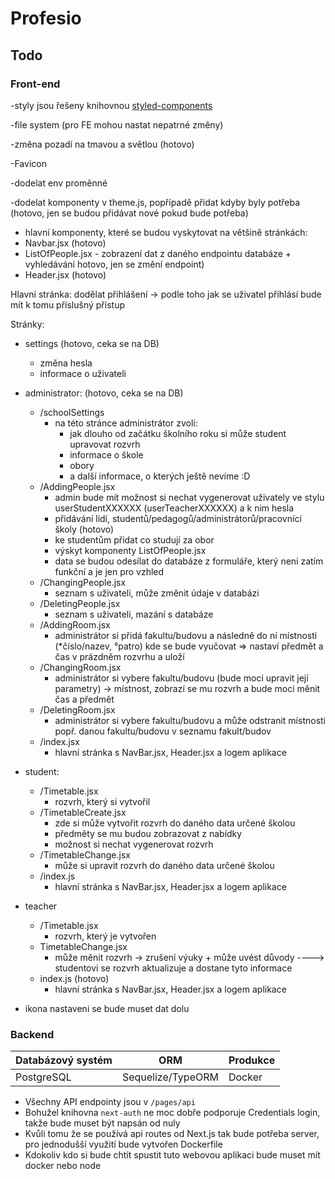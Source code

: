 # Profesio

## Todo

### Front-end

-styly jsou řešeny knihovnou [styled-components](https://styled-components.com/)

-file system (pro FE mohou nastat nepatrné změny)

-změna pozadí na tmavou a světlou (hotovo)

-Favicon

-dodelat env proměnné

-dodelat komponenty v theme.js, popřípadě přidat kdyby byly potřeba (hotovo, jen se budou přidávat nové pokud bude potřeba)

-   hlavní komponenty, které se budou vyskytovat na většině stránkách:
-   Navbar.jsx (hotovo)
-   ListOfPeople.jsx - zobrazení dat z daného endpointu databáze + vyhledávání hotovo, jen se změní endpoint)
-   Header.jsx (hotovo)

Hlavní stránka: dodělat přihlášení -> podle toho jak se uživatel přihlásí bude mít k tomu příslušný přístup

Stránky:

-   settings (hotovo, ceka se na DB)
    -   změna hesla
    -   informace o uživateli
-   administrator: (hotovo, ceka se na DB)

    -   /schoolSettings
        -   na této stránce administrátor zvolí:
            -   jak dlouho od začátku školního roku si může student upravovat rozvrh
            -   informace o škole
            -   obory
            -   a další informace, o kterých ještě nevíme :D
    -   /AddingPeople.jsx
        -   admin bude mít možnost si nechat vygenerovat uživately ve stylu userStudentXXXXXX (userTeacherXXXXXX) a k nim hesla
        -   přidávání lidí, studentů/pedagogů/administrátorů/pracovnící školy (hotovo)
        -   ke studentům přidat co studují za obor
        -   výskyt komponenty ListOfPeople.jsx
        -   data se budou odesílat do databáze z formuláře, který není zatím funkční a je jen pro vzhled
    -   /ChangingPeople.jsx
        -   seznam s uživateli, může změnit údaje v databázi
    -   /DeletingPeople.jsx
        -   seznam s uživateli, mazání s databáze
    -   /AddingRoom.jsx
        -   administrátor si přidá fakultu/budovu a následně do ní místnosti (\*číslo/nazev, °patro) kde se bude vyučovat => nastaví předmět a čas v prázdněm rozvrhu a uloží
    -   /ChangingRoom.jsx
        -   administrátor si vybere fakultu/budovu (bude moci upravit její parametry) -> místnost, zobrazí se mu rozvrh a bude moci měnit čas a předmět
    -   /DeletingRoom.jsx
        -   administrátor si vybere fakultu/budovu a může odstranit místnosti popř. danou fakultu/budovu v seznamu fakult/budov
    -   /index.jsx
        -   hlavní stránka s NavBar.jsx, Header.jsx a logem aplikace

-   student:

    -   /Timetable.jsx
        -   rozvrh, který si vytvořil
    -   /TimetableCreate.jsx
        -   zde si může vytvořit rozvrh do daného data určené školou
        -   předměty se mu budou zobrazovat z nabídky
        -   možnost si nechat vygenerovat rozvrh
    -   /TimetableChange.jsx
        -   může si upravit rozvrh do daného data určené školou
    -   /index.js
        -   hlavní stránka s NavBar.jsx, Header.jsx a logem aplikace

-   teacher
    -   /Timetable.jsx
        -   rozvrh, který je vytvořen
    -   TimetableChange.jsx
        -   může měnit rozvrh -> zrušení výuky + může uvést důvody ----> studentovi se rozvrh aktualizuje a dostane tyto informace
    -   index.js (hotovo)
        -   hlavní stránka s NavBar.jsx, Header.jsx a logem aplikace


- ikona nastaveni se bude muset dat dolu 
### Backend

| Databázový systém | ORM               | Produkce |
| ----------------- | ----------------- | -------- |
| PostgreSQL        | Sequelize/TypeORM | Docker   |

-   Všechny API endpointy jsou v `/pages/api`
-   Bohužel knihovna `next-auth` ne moc dobře podporuje Credentials login,
    takže bude muset být napsán od nuly
-   Kvůli tomu že se používá api routes od Next.js tak bude potřeba server, pro jednodušší využití bude vytvořen Dockerfile
-   Kdokoliv kdo si bude chtít spustit tuto webovou aplikaci bude muset mít docker nebo node
